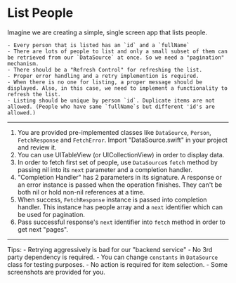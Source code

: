 # List People
Imagine we are creating a simple, single screen app that lists people.

	- Every person that is listed has an `id` and a `fullName`
	- There are lots of people to list and only a small subset of them can be retrieved from our `DataSource` at once. So we need a "pagination" mechanism.
	- There should be a "Refresh Control" for refreshing the list.
	- Proper error handling and a retry implemention is required.
	- When there is no one for listing, a proper message should be displayed. Also, in this case, we need to implement a functionality to refresh the list.
	- Listing should be unique by person `id`. Duplicate items are not allowed. (People who have same `fullName`s but different 'id's are allowed.)

-----

1) You are provided pre-implemented classes like `DataSource`, `Person`, `FetchResponse` and `FetchError`. Import "DataSource.swift" in your project and review it.
2) You can use UITableView (or UICollectionView) in order to display data.
3) In order to fetch first set of people, use `DataSource`s `fetch` method by passing nil into its `next` parameter and a completion handler.
4) "Completion Handler" has 2 parameters in its signature. A response or an error instance is passed when the operation finishes. They can't be both nil or hold non-nil references at a time.
5) When success, `FetchResponse` instance is passed into completion handler. This instance has people array and a `next` identifier which can be used for pagination.
6) Pass successful response's `next` identifier into `fetch` method in order to get next "pages".

-----

Tips:
	- Retrying aggressively is bad for our "backend service"
	- No 3rd party dependency is required.
	- You can change `constants` in `DataSource` class for testing purposes.
	- No action is required for item selection.
	- Some screenshots are provided for you.
